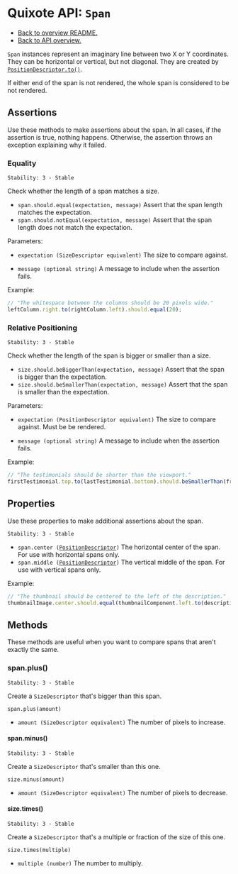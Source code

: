 # Quixote API: `Span`

* [Back to overview README.](../README.md)
* [Back to API overview.](api.md)

`Span` instances represent an imaginary line between two X or Y coordinates. They can be horizontal or vertical, but not diagonal. They are created by [`PositionDescriptor.to()`](PositionDescriptor.md#position-to).

If either end of the span is not rendered, the whole span is considered to be not rendered.


## Assertions

Use these methods to make assertions about the span. In all cases, if the assertion is true, nothing happens. Otherwise, the assertion throws an exception explaining why it failed.


### Equality

```
Stability: 3 - Stable
```

Check whether the length of a span matches a size.

* `span.should.equal(expectation, message)` Assert that the span length matches the expectation.
* `span.should.notEqual(expectation, message)` Assert that the span length does not match the expectation.

Parameters:

* `expectation (SizeDescriptor equivalent)` The size to compare against.

* `message (optional string)` A message to include when the assertion fails.

Example:

```javascript
// "The whitespace between the columns should be 20 pixels wide."
leftColumn.right.to(rightColumn.left).should.equal(20);
```


### Relative Positioning

```
Stability: 3 - Stable
```

Check whether the length of the span is bigger or smaller than a size.

* `size.should.beBiggerThan(expectation, message)` Assert that the span is bigger than the expectation.
* `size.should.beSmallerThan(expectation, message)` Assert that the span is smaller than the expectation.

Parameters:

* `expectation (PositionDescriptor equivalent)` The size to compare against. Must be be rendered.

* `message (optional string)` A message to include when the assertion fails.

Example:

```javascript
// "The testimonials should be shorter than the viewport."
firstTestimonial.top.to(lastTestimonial.bottom).should.beSmallerThan(frame.viewport().height);
```


## Properties

Use these properties to make additional assertions about the span.

```
Stability: 3 - Stable
```

* `span.center (`[`PositionDescriptor`](PositionDescriptor.md)`)` The horizontal center of the span. For use with horizontal spans only.
* `span.middle (`[`PositionDescriptor`](PositionDescriptor.md)`)` The vertical middle of the span. For use with vertical spans only.

Example:

```javascript
// "The thumbnail should be centered to the left of the description."
thumbnailImage.center.should.equal(thumbnailComponent.left.to(description.left));
```


## Methods

These methods are useful when you want to compare spans that aren't exactly the same.


### span.plus()

```
Stability: 3 - Stable
```

Create a `SizeDescriptor` that's bigger than this span.

`span.plus(amount)`

* `amount (SizeDescriptor equivalent)` The number of pixels to increase.


#### span.minus()

```
Stability: 3 - Stable
```

Create a `SizeDescriptor` that's smaller than this one.

`size.minus(amount)`

* `amount (SizeDescriptor equivalent)` The number of pixels to decrease.


#### size.times()

```
Stability: 3 - Stable
```

Create a `SizeDescriptor` that's a multiple or fraction of the size of this one.

`size.times(multiple)`

* `multiple (number)` The number to multiply.

